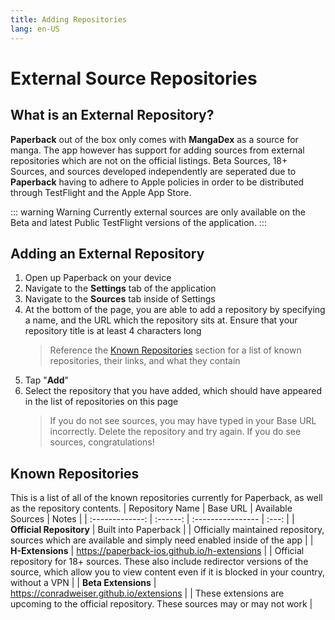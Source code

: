 ```yaml
---
title: Adding Repositories
lang: en-US
---
```


# External Source Repositories
## What is an External Repository?
**Paperback** out of the box only comes with **MangaDex** as a source for manga. The app however has support for adding sources from external repositories which are not on the official listings. Beta Sources, 18+ Sources, and sources developed independently are seperated due to **Paperback** having to adhere to Apple policies in order to be distributed through TestFlight and the Apple App Store. 

::: warning Warning
Currently external sources are only available on the Beta and latest Public TestFlight versions of the application.
:::


## Adding an External Repository
1. Open up Paperback on your device
1. Navigate to the **Settings** tab of the application
1. Navigate to the **Sources** tab inside of Settings
1. At the bottom of the page, you are able to add a repository by specifying a name, and the URL which the repository sits at. Ensure that your repository title is at least 4 characters long
    > Reference the [Known Repositories](/help/guides/adding-repos/#known-repositories) section for a list of known repositories, their links, and what they contain
1. Tap "**Add**"
1. Select the repository that you have added, which should have appeared in the list of repositories on this page
    > If you do not see sources, you may have typed in your Base URL incorrectly. Delete the repository and try again. If you do see sources, congratulations!

## Known Repositories
This is a list of all of the known repositories currently for Paperback, as well as the repository contents.
| Repository Name | Base URL | Available Sources | Notes |
| :-------------: | :------: | :---------------- | :---: |
| **Official Repository** | Built into Paperback | <ExtensionsList url="https://paperback-ios.github.io/extensions"/> | Officially maintained repository, sources which are available and simply need enabled inside of the app |
| **H-Extensions**    | https://paperback-ios.github.io/h-extensions | <ExtensionsList url="https://paperback-ios.github.io/h-extensions"/> | Official repository for 18+ sources. These also include redirector versions of the source, which allow you to view content even if it is blocked in your country, without a VPN |
| **Beta Extensions** | https://conradweiser.github.io/extensions | <ExtensionsList url="https://conradweiser.github.io/extensions"/> | These extensions are upcoming to the official repository. These sources may or may not work |
